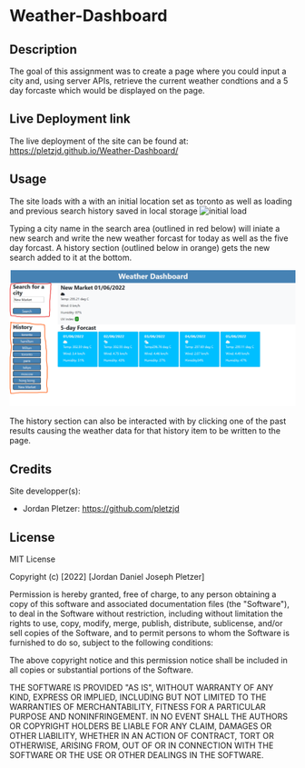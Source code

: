 # Weather-Dashboard
## Description

The goal of this assignment was to create a page where you could input a city and, using server APIs, retrieve the current weather condtions and a 5 day forcaste which would be displayed on the page.

## Live Deployment link

The live deployment of the site can be found at: https://pletzjd.github.io/Weather-Dashboard/

## Usage

The site loads with a with an initial location set as toronto as well as loading and previous search history saved in local storage
![initial load](./assets/images/intial_load.png)

Typing a city name in the search area (outlined in red below) will iniate a new search and write the new weather forcast for today as well as the five day forcast. A history section (outlined below in orange) gets the new search added to it at the bottom.

![highscore board](./assets/images/new_search.png)

The history section can also be interacted with by clicking one of the past results causing the weather data for that history item to be written to the page.

## Credits

Site  developper(s):
- Jordan Pletzer: https://github.com/pletzjd

## License

MIT License

Copyright (c) [2022] [Jordan Daniel Joseph Pletzer]

Permission is hereby granted, free of charge, to any person obtaining a copy
of this software and associated documentation files (the "Software"), to deal
in the Software without restriction, including without limitation the rights
to use, copy, modify, merge, publish, distribute, sublicense, and/or sell
copies of the Software, and to permit persons to whom the Software is
furnished to do so, subject to the following conditions:

The above copyright notice and this permission notice shall be included in all
copies or substantial portions of the Software.

THE SOFTWARE IS PROVIDED "AS IS", WITHOUT WARRANTY OF ANY KIND, EXPRESS OR
IMPLIED, INCLUDING BUT NOT LIMITED TO THE WARRANTIES OF MERCHANTABILITY,
FITNESS FOR A PARTICULAR PURPOSE AND NONINFRINGEMENT. IN NO EVENT SHALL THE
AUTHORS OR COPYRIGHT HOLDERS BE LIABLE FOR ANY CLAIM, DAMAGES OR OTHER
LIABILITY, WHETHER IN AN ACTION OF CONTRACT, TORT OR OTHERWISE, ARISING FROM,
OUT OF OR IN CONNECTION WITH THE SOFTWARE OR THE USE OR OTHER DEALINGS IN THE
SOFTWARE.
